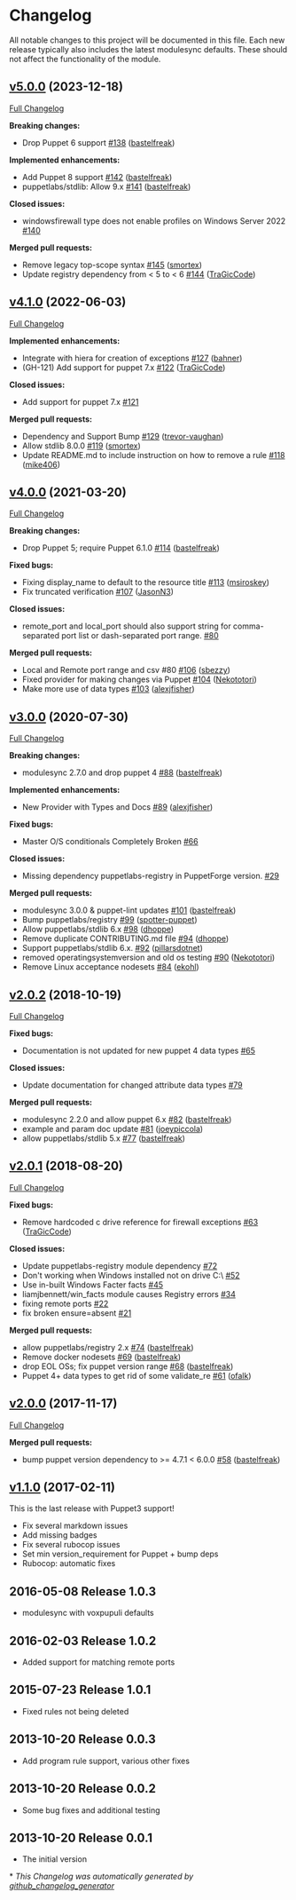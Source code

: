 # Changelog

All notable changes to this project will be documented in this file.
Each new release typically also includes the latest modulesync defaults.
These should not affect the functionality of the module.

## [v5.0.0](https://github.com/voxpupuli/puppet-windows_firewall/tree/v5.0.0) (2023-12-18)

[Full Changelog](https://github.com/voxpupuli/puppet-windows_firewall/compare/v4.1.0...v5.0.0)

**Breaking changes:**

- Drop Puppet 6 support [\#138](https://github.com/voxpupuli/puppet-windows_firewall/pull/138) ([bastelfreak](https://github.com/bastelfreak))

**Implemented enhancements:**

- Add Puppet 8 support [\#142](https://github.com/voxpupuli/puppet-windows_firewall/pull/142) ([bastelfreak](https://github.com/bastelfreak))
- puppetlabs/stdlib: Allow 9.x [\#141](https://github.com/voxpupuli/puppet-windows_firewall/pull/141) ([bastelfreak](https://github.com/bastelfreak))

**Closed issues:**

- windowsfirewall type does not enable profiles on Windows Server 2022 [\#140](https://github.com/voxpupuli/puppet-windows_firewall/issues/140)

**Merged pull requests:**

- Remove legacy top-scope syntax [\#145](https://github.com/voxpupuli/puppet-windows_firewall/pull/145) ([smortex](https://github.com/smortex))
- Update registry dependency from \< 5 to \< 6 [\#144](https://github.com/voxpupuli/puppet-windows_firewall/pull/144) ([TraGicCode](https://github.com/TraGicCode))

## [v4.1.0](https://github.com/voxpupuli/puppet-windows_firewall/tree/v4.1.0) (2022-06-03)

[Full Changelog](https://github.com/voxpupuli/puppet-windows_firewall/compare/v4.0.0...v4.1.0)

**Implemented enhancements:**

- Integrate with hiera for creation of exceptions [\#127](https://github.com/voxpupuli/puppet-windows_firewall/pull/127) ([bahner](https://github.com/bahner))
- \(GH-121\) Add support for puppet 7.x [\#122](https://github.com/voxpupuli/puppet-windows_firewall/pull/122) ([TraGicCode](https://github.com/TraGicCode))

**Closed issues:**

- Add support for puppet 7.x [\#121](https://github.com/voxpupuli/puppet-windows_firewall/issues/121)

**Merged pull requests:**

- Dependency and Support Bump [\#129](https://github.com/voxpupuli/puppet-windows_firewall/pull/129) ([trevor-vaughan](https://github.com/trevor-vaughan))
- Allow stdlib 8.0.0 [\#119](https://github.com/voxpupuli/puppet-windows_firewall/pull/119) ([smortex](https://github.com/smortex))
- Update README.md to include instruction on how to remove a rule [\#118](https://github.com/voxpupuli/puppet-windows_firewall/pull/118) ([mike406](https://github.com/mike406))

## [v4.0.0](https://github.com/voxpupuli/puppet-windows_firewall/tree/v4.0.0) (2021-03-20)

[Full Changelog](https://github.com/voxpupuli/puppet-windows_firewall/compare/v3.0.0...v4.0.0)

**Breaking changes:**

- Drop Puppet 5; require Puppet 6.1.0 [\#114](https://github.com/voxpupuli/puppet-windows_firewall/pull/114) ([bastelfreak](https://github.com/bastelfreak))

**Fixed bugs:**

- Fixing display\_name to default to the resource title [\#113](https://github.com/voxpupuli/puppet-windows_firewall/pull/113) ([msiroskey](https://github.com/msiroskey))
- Fix truncated verification [\#107](https://github.com/voxpupuli/puppet-windows_firewall/pull/107) ([JasonN3](https://github.com/JasonN3))

**Closed issues:**

- remote\_port and local\_port should also support string for comma-separated port list or dash-separated port range. [\#80](https://github.com/voxpupuli/puppet-windows_firewall/issues/80)

**Merged pull requests:**

- Local and Remote port range and csv \#80 [\#106](https://github.com/voxpupuli/puppet-windows_firewall/pull/106) ([sbezzy](https://github.com/sbezzy))
- Fixed provider for making changes via Puppet [\#104](https://github.com/voxpupuli/puppet-windows_firewall/pull/104) ([Nekototori](https://github.com/Nekototori))
- Make more use of data types [\#103](https://github.com/voxpupuli/puppet-windows_firewall/pull/103) ([alexjfisher](https://github.com/alexjfisher))

## [v3.0.0](https://github.com/voxpupuli/puppet-windows_firewall/tree/v3.0.0) (2020-07-30)

[Full Changelog](https://github.com/voxpupuli/puppet-windows_firewall/compare/v2.0.2...v3.0.0)

**Breaking changes:**

- modulesync 2.7.0 and drop puppet 4 [\#88](https://github.com/voxpupuli/puppet-windows_firewall/pull/88) ([bastelfreak](https://github.com/bastelfreak))

**Implemented enhancements:**

- New Provider with Types and Docs [\#89](https://github.com/voxpupuli/puppet-windows_firewall/pull/89) ([alexjfisher](https://github.com/alexjfisher))

**Fixed bugs:**

- Master O/S conditionals Completely Broken [\#66](https://github.com/voxpupuli/puppet-windows_firewall/issues/66)

**Closed issues:**

- Missing dependency puppetlabs-registry in PuppetForge version. [\#29](https://github.com/voxpupuli/puppet-windows_firewall/issues/29)

**Merged pull requests:**

- modulesync 3.0.0 & puppet-lint updates [\#101](https://github.com/voxpupuli/puppet-windows_firewall/pull/101) ([bastelfreak](https://github.com/bastelfreak))
- Bump puppetlabs/registry [\#99](https://github.com/voxpupuli/puppet-windows_firewall/pull/99) ([spotter-puppet](https://github.com/spotter-puppet))
- Allow puppetlabs/stdlib 6.x [\#98](https://github.com/voxpupuli/puppet-windows_firewall/pull/98) ([dhoppe](https://github.com/dhoppe))
- Remove duplicate CONTRIBUTING.md file [\#94](https://github.com/voxpupuli/puppet-windows_firewall/pull/94) ([dhoppe](https://github.com/dhoppe))
- Support puppetlabs/stdlib 6.x. [\#92](https://github.com/voxpupuli/puppet-windows_firewall/pull/92) ([pillarsdotnet](https://github.com/pillarsdotnet))
- removed operatingsystemversion and old os testing [\#90](https://github.com/voxpupuli/puppet-windows_firewall/pull/90) ([Nekototori](https://github.com/Nekototori))
- Remove Linux acceptance nodesets [\#84](https://github.com/voxpupuli/puppet-windows_firewall/pull/84) ([ekohl](https://github.com/ekohl))

## [v2.0.2](https://github.com/voxpupuli/puppet-windows_firewall/tree/v2.0.2) (2018-10-19)

[Full Changelog](https://github.com/voxpupuli/puppet-windows_firewall/compare/v2.0.1...v2.0.2)

**Fixed bugs:**

- Documentation is not updated for new puppet 4 data types [\#65](https://github.com/voxpupuli/puppet-windows_firewall/issues/65)

**Closed issues:**

- Update documentation for changed attribute data types [\#79](https://github.com/voxpupuli/puppet-windows_firewall/issues/79)

**Merged pull requests:**

- modulesync 2.2.0 and allow puppet 6.x [\#82](https://github.com/voxpupuli/puppet-windows_firewall/pull/82) ([bastelfreak](https://github.com/bastelfreak))
- example and param doc update [\#81](https://github.com/voxpupuli/puppet-windows_firewall/pull/81) ([joeypiccola](https://github.com/joeypiccola))
- allow puppetlabs/stdlib 5.x [\#77](https://github.com/voxpupuli/puppet-windows_firewall/pull/77) ([bastelfreak](https://github.com/bastelfreak))

## [v2.0.1](https://github.com/voxpupuli/puppet-windows_firewall/tree/v2.0.1) (2018-08-20)

[Full Changelog](https://github.com/voxpupuli/puppet-windows_firewall/compare/v2.0.0...v2.0.1)

**Fixed bugs:**

- Remove hardcoded c drive reference for firewall exceptions [\#63](https://github.com/voxpupuli/puppet-windows_firewall/pull/63) ([TraGicCode](https://github.com/TraGicCode))

**Closed issues:**

- Update puppetlabs-registry module dependency [\#72](https://github.com/voxpupuli/puppet-windows_firewall/issues/72)
- Don't  working when Windows installed not on drive C:\ [\#52](https://github.com/voxpupuli/puppet-windows_firewall/issues/52)
- Use in-built Windows Facter facts [\#45](https://github.com/voxpupuli/puppet-windows_firewall/issues/45)
- liamjbennett/win\_facts module causes Registry errors [\#34](https://github.com/voxpupuli/puppet-windows_firewall/issues/34)
- fixing remote ports [\#22](https://github.com/voxpupuli/puppet-windows_firewall/issues/22)
- fix broken ensure=absent [\#21](https://github.com/voxpupuli/puppet-windows_firewall/issues/21)

**Merged pull requests:**

- allow puppetlabs/registry 2.x [\#74](https://github.com/voxpupuli/puppet-windows_firewall/pull/74) ([bastelfreak](https://github.com/bastelfreak))
- Remove docker nodesets [\#69](https://github.com/voxpupuli/puppet-windows_firewall/pull/69) ([bastelfreak](https://github.com/bastelfreak))
- drop EOL OSs; fix puppet version range [\#68](https://github.com/voxpupuli/puppet-windows_firewall/pull/68) ([bastelfreak](https://github.com/bastelfreak))
- Puppet 4+ data types to get rid of some validate\_re [\#61](https://github.com/voxpupuli/puppet-windows_firewall/pull/61) ([ofalk](https://github.com/ofalk))

## [v2.0.0](https://github.com/voxpupuli/puppet-windows_firewall/tree/v2.0.0) (2017-11-17)

[Full Changelog](https://github.com/voxpupuli/puppet-windows_firewall/compare/v1.1.0...v2.0.0)

**Merged pull requests:**

- bump puppet version dependency to \>= 4.7.1 \< 6.0.0 [\#58](https://github.com/voxpupuli/puppet-windows_firewall/pull/58) ([bastelfreak](https://github.com/bastelfreak))

## [v1.1.0](https://github.com/voxpupuli/puppet-windows_firewall/tree/v1.1.0) (2017-02-11)

This is the last release with Puppet3 support!
* Fix several markdown issues
* Add missing badges
* Fix several rubocop issues
* Set min version_requirement for Puppet + bump deps
* Rubocop: automatic fixes

## 2016-05-08 Release 1.0.3

* modulesync with voxpupuli defaults

## 2016-02-03 Release 1.0.2

* Added support for matching remote ports


## 2015-07-23 Release 1.0.1

* Fixed rules not being deleted


## 2013-10-20 Release 0.0.3

* Add program rule support, various other fixes


## 2013-10-20 Release 0.0.2

* Some bug fixes and additional testing


## 2013-10-20 Release 0.0.1

* The initial version


\* *This Changelog was automatically generated by [github_changelog_generator](https://github.com/github-changelog-generator/github-changelog-generator)*
